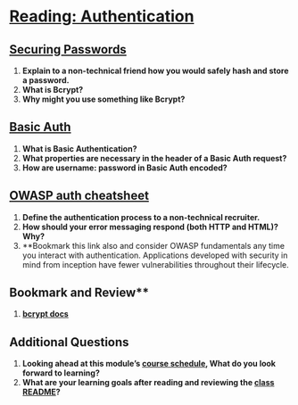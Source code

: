 # [Reading: Authentication](https://github.com/codefellows/seattle-code-javascript-401d59/tree/main/class-06)

## [Securing Passwords](https://thehackernews.com/2014/04/securing-passwords-with-bcrypt-hashing.html)
1. **Explain to a non-technical friend how you would safely hash and store a password.**
2. **What is Bcrypt?**
3. **Why might you use something like Bcrypt?**
   
## [Basic Auth](https://en.wikipedia.org/wiki/Basic_access_authentication)
1. **What is Basic Authentication?**
2. **What properties are necessary in the header of a Basic Auth request?**
3. **How are username: password in Basic Auth encoded?**

## [OWASP auth cheatsheet](https://cheatsheetseries.owasp.org/cheatsheets/Authentication_Cheat_Sheet.html)
1. **Define the authentication process to a non-technical recruiter.**
2. **How should your error messaging respond (both HTTP and HTML)? Why?**
3. **Bookmark this link also and consider OWASP fundamentals any time you interact with authentication. Applications developed with security in mind from inception have fewer vulnerabilities throughout their lifecycle.

## Bookmark and Review** 

1. **[bcrypt docs](https://www.npmjs.com/package/bcrypt)**

## Additional Questions
1. **Looking ahead at this module’s [course schedule](https://codefellows.github.io/code-401-javascript-guide/curriculum/#module-2), What do you look forward to learning?**
2. **What are your learning goals after reading and reviewing the [class README](https://codefellows.github.io/code-401-javascript-guide/curriculum/class-06/)?**
